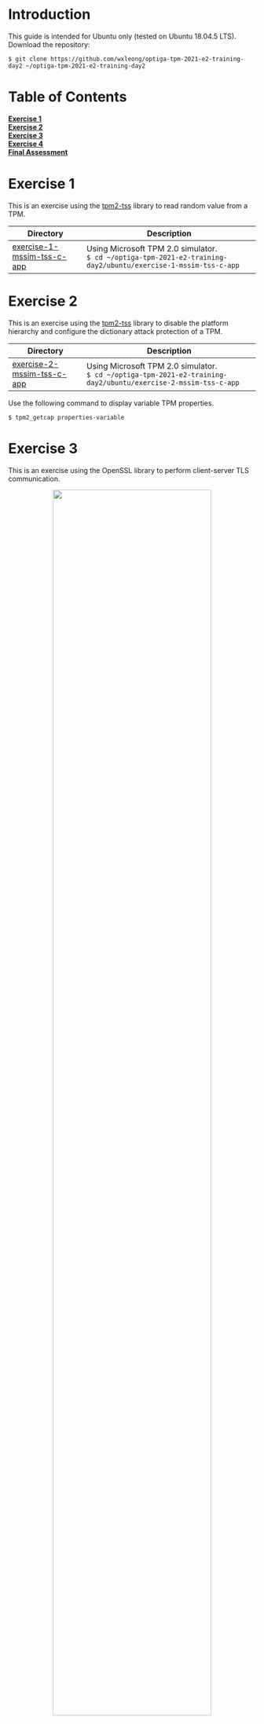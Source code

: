 # Introduction

This guide is intended for Ubuntu only (tested on Ubuntu 18.04.5 LTS). Download the repository:
```
$ git clone https://github.com/wxleong/optiga-tpm-2021-e2-training-day2 ~/optiga-tpm-2021-e2-training-day2
```

# Table of Contents

**[Exercise 1](#exercise-1)**<br>
**[Exercise 2](#exercise-2)**<br>
**[Exercise 3](#exercise-3)**<br>
**[Exercise 4](#exercise-4)**<br>
**[Final Assessment](#final-assessment)**<br>

# Exercise 1

This is an exercise using the [tpm2-tss](https://github.com/tpm2-software/tpm2-tss) library to read random value from a TPM.

| Directory  | Description |
| ------------- | ------------- |
| [exercise-1-mssim-tss-c-app](https://github.com/wxleong/optiga-tpm-2021-e2-training-day2/tree/master/ubuntu/exercise-1-mssim-tss-c-app) | Using Microsoft TPM 2.0 simulator.<br>`$ cd ~/optiga-tpm-2021-e2-training-day2/ubuntu/exercise-1-mssim-tss-c-app` |

# Exercise 2

This is an exercise using the [tpm2-tss](https://github.com/tpm2-software/tpm2-tss) library to disable the platform hierarchy and configure the dictionary attack protection of a TPM.

| Directory  | Description |
| ------------- | ------------- |
| [exercise-2-mssim-tss-c-app](https://github.com/wxleong/optiga-tpm-2021-e2-training-day2/tree/master/ubuntu/exercise-2-mssim-tss-c-app) | Using Microsoft TPM 2.0 simulator.<br>`$ cd ~/optiga-tpm-2021-e2-training-day2/ubuntu/exercise-2-mssim-tss-c-app` |

Use the following command to display variable TPM properties.
```
$ tpm2_getcap properties-variable
```

# Exercise 3

This is an exercise using the OpenSSL library to perform client-server TLS communication.

<p align="center">
    <img src="https://github.com/wxleong/optiga-tpm-2021-e2-training-day2/blob/master/media/client-server-tls.jpg" width="80%">
</p>

| Directory  | Description |
| ------------- | ------------- |
| [exercise-3-mssim-openssl-c-app](https://github.com/wxleong/optiga-tpm-2021-e2-training-day2/tree/master/ubuntu/exercise-3-mssim-openssl-c-app) | Using Microsoft TPM 2.0 simulator.<br>`$ cd ~/optiga-tpm-2021-e2-training-day2/ubuntu/exercise-3-mssim-openssl-c-app` |

# Exercise 4

This is an exercise using the [AWS IoT Device SDK](https://github.com/aws/aws-iot-device-sdk-embedded-c) to connect to [AWS IoT Core](https://docs.aws.amazon.com/iot/index.html).

<p align="center">
    <img src="https://github.com/wxleong/optiga-tpm-2021-e2-training-day2/blob/master/media/iot-core-exercise-4.jpg" width="80%">
</p>

| Directory  | Description |
| ------------- | ------------- |
| [exercise-4-software-key-aws-iot](https://github.com/wxleong/optiga-tpm-2021-e2-training-day2/tree/master/ubuntu/exercise-4-software-key-aws-iot) | Using Microsoft TPM 2.0 simulator.<br>`$ cd ~/optiga-tpm-2021-e2-training-day2/ubuntu/exercise-4-software-key-aws-iot` |

1. Install dependencies (e.g., [AWS Command Line Interface](https://aws.amazon.com/cli/), [command-line JSON processor](https://stedolan.github.io/jq/)).
    ```
    $ sudo apt -y update
    $ sudo apt install awscli jq git curl
    $ sudo snap install cmake --classic
    ```

2. Set AWS account credential and region.
    ```
    $ aws configure
    AWS Access Key ID [None]: <YOUR-PERSONAL-ACCESS-KEY-ID>
    AWS Secret Access Key [None]: <YOUR-PERSONAL-SECRET-ACCESS-KEY>
    Default region name [None]: ap-southeast-1
    Default output format [None]: json
    ```
    Check if the configuration is done correctly.
    ```
    $ cat ~/.aws/credentials
    $ cat ~/.aws/config
    ```

3. Get the AWS IoT endpoint and save it for later.
    ```
    $ aws iot describe-endpoint --endpoint-type iot:Data-ATS
    ```

<hr>
<ins><b>Provisioning & Onboarding</b></ins>

4. Device onboarding using an OpenSSL generated software-based key. First, navigate to:
    ```
    $ cd ~/optiga-tpm-2021-e2-training-day2/ubuntu/exercise-4-software-key-aws-iot
    ```
    Go to the file `config.jsn` and edit the parameters (`ThingName` and `PolicyName`) to include your name so that you can be identified for later assessment (**no spaces allowed**):
    ```
    {
      "ThingName": "tpm-e2-training-day2-thing-<YOUR-NAME>",
      "PolicyName": "tpm-e2-training-day2-policy-<YOUR-NAME>"
    }
    ```
    The John Doe sample:
    ```
    {
      "ThingName": "tpm-e2-training-day2-thing-john-doe",
      "PolicyName": "tpm-e2-training-day2-policy-john-doe"
    }
    ```
    Finally, execute the scripts:
    ```
    $ ./0_clean-up.sh
    $ ./1_init-key.sh
    $ ./2_gen_csr.sh
    $ ./3_create_awsiot_thing.sh
    $ ls out/
    ```
    You will receive AmazonRootCA1.pem.crt (ca certificate) and software.crt (device certificate) in the directory `~/optiga-tpm-2021-e2-training-day2/ubuntu/exercise-4-software-key-aws-iot/out`.

5. Sign in to your [AWS IoT account](https://ap-southeast-1.console.aws.amazon.com/). Select the option of `IAM user`.
    <p align="center">
        <img src="https://github.com/wxleong/optiga-tpm-2021-e2-training-day2/blob/master/media/iot-core-iam-page.jpg" width="70%">
    </p>
    
    Sign in using your IAM user account.
    <p align="center">
        <img src="https://github.com/wxleong/optiga-tpm-2021-e2-training-day2/blob/master/media/iot-core-signin-page.jpg" width="70%">
    </p>

    Confirm that you are in the right region.
    <p align="center">
        <img src="https://github.com/wxleong/optiga-tpm-2021-e2-training-day2/blob/master/media/iot-core-region.jpg" width="70%">
    </p>

    Navigate to IoT Core (search for the keyword "IoT Core")  
    <p align="center">
        <img src="https://github.com/wxleong/optiga-tpm-2021-e2-training-day2/blob/master/media/iot-core-navigate.jpg" width="70%">
    </p>
    
6. To verify if device onboarding step is sucessful (showing here is the John Doe sample). First, check if a thing has been created.
    <p align="center">
        <img src="https://github.com/wxleong/optiga-tpm-2021-e2-training-day2/blob/master/media/iot-core-things-page.jpg" width="70%">
    </p>
    
    Click on the thing and check if there is a certificate attached to it.
    <p align="center">
        <img src="https://github.com/wxleong/optiga-tpm-2021-e2-training-day2/blob/master/media/iot-core-cert-page.jpg" width="70%">
    </p>
    
    Click on the certificate to view the details.
    <p align="center">
        <img src="https://github.com/wxleong/optiga-tpm-2021-e2-training-day2/blob/master/media/iot-core-cert-details-page.jpg" width="70%">
    </p>
    The certificate id is the SHA-256 hash of a device certificate. You can generate this value by:

    ```
    $ cd ~/optiga-tpm-2021-e2-training-day2/ubuntu/exercise-4-software-key-aws-iot
    $ openssl x509 -noout -fingerprint -sha256 -in out/software.crt
    ```

    Check if there is a policy attached to the certificate.
    <p align="center">
        <img src="https://github.com/wxleong/optiga-tpm-2021-e2-training-day2/blob/master/media/iot-core-policy-page.jpg" width="70%">
    </p>
    
    Click on the policy to view the details.
    <p align="center">
        <img src="https://github.com/wxleong/optiga-tpm-2021-e2-training-day2/blob/master/media/iot-core-policy-details-page.jpg" width="70%">
    </p>

<hr>
<ins><b>Connect Device to AWS IoT Core</b></ins>

7. Download the AWS IoT Device SDK and work on tag 202103.00.
    ```
    $ git clone https://github.com/aws/aws-iot-device-sdk-embedded-c ~/aws-iot-device-sdk-embedded-c
    $ cd ~/aws-iot-device-sdk-embedded-c
    $ git checkout 202103.00
    $ git submodule update --init --recursive
    ```

8. Generate Makefile. <br>
    Edit the command line to include the endpoint, directory path, client identifier, and name of the thing (**no spaces allowed**):
    ```
    $ cd ~/aws-iot-device-sdk-embedded-c
    $ cmake -S. -Bbuild \
      -DAWS_IOT_ENDPOINT="<ENDPOINT-FROM-STEP-3>" \
      -DTHING_NAME="<THINGNAME-FROM-STEP-4>" \
      -DCLIENT_IDENTIFIER="<YOUR-NAME>" \
      -DROOT_CA_CERT_PATH="${HOME}/optiga-tpm-2021-e2-training-day2/ubuntu/exercise-4-software-key-aws-iot/out/AmazonRootCA1.pem.crt" \
      -DCLIENT_PRIVATE_KEY_PATH="${HOME}/optiga-tpm-2021-e2-training-day2/ubuntu/exercise-4-software-key-aws-iot/out/software.key" \
      -DCLIENT_CERT_PATH="${HOME}/optiga-tpm-2021-e2-training-day2/ubuntu/exercise-4-software-key-aws-iot/out/software.crt"
    ```
    The John Doe sample:
    ```
    $ cmake -S. -Bbuild \
      -DAWS_IOT_ENDPOINT="4389ntvsaefag8-ats.iot.ap-southeast-1.amazonaws.com" \
      -DTHING_NAME="tpm-e2-training-day2-thing-john-doe" \
      -DCLIENT_IDENTIFIER="john-doe" \
      -DROOT_CA_CERT_PATH="${HOME}/optiga-tpm-2021-e2-training-day2/ubuntu/exercise-4-software-key-aws-iot/out/AmazonRootCA1.pem.crt" \
      -DCLIENT_PRIVATE_KEY_PATH="${HOME}/optiga-tpm-2021-e2-training-day2/ubuntu/exercise-4-software-key-aws-iot/out/software.key" \
      -DCLIENT_CERT_PATH="${HOME}/optiga-tpm-2021-e2-training-day2/ubuntu/exercise-4-software-key-aws-iot/out/software.crt"
    ```
    The output should look like this:
    <p align="center">
        <img src="https://github.com/wxleong/optiga-tpm-2021-e2-training-day2/blob/master/media/aws-iot-sdk-cmake.jpg" width="100%">
    </p>

9. Build demo application mqtt_demo_mutual_auth.
    ```
    $ cd ~/aws-iot-device-sdk-embedded-c/build
    $ make -j$(nproc) mqtt_demo_mutual_auth
    ```

10. Start the demo application mqtt_demo_mutual_auth and leave it running. 
    ```
    $ cd ~/aws-iot-device-sdk-embedded-c/build/bin
    $ ./mqtt_demo_mutual_auth
    ```
    The output should look like this:
    <p align="center">
        <img src="https://github.com/wxleong/optiga-tpm-2021-e2-training-day2/blob/master/media/aws-iot-sdk-sample-app.jpg" width="100%">
    </p>

11. Back to the AWS IoT Core website, click on the "Test" option to enter MQTT test client. Subscribe to the topic `<CLIENT_IDENTIFIER>/example/topic` (The John Doe sample: `john-doe/example/topic`). You will see the message "Hello World!"
    <p align="center">
        <img src="https://github.com/wxleong/optiga-tpm-2021-e2-training-day2/blob/master/media/iot-core-test-page.jpg" width="70%">
    </p>

12. Stop the running application before deleting the onboarded device from AWS IoT Core.
    ```
    $ cd ~/optiga-tpm-2021-e2-training-day2/ubuntu/exercise-4-software-key-aws-iot
    $ ./4_clean_awsiot_thing.sh
    ```

# Final Assessment

Improve the [AWS IoT Device SDK](https://github.com/aws/aws-iot-device-sdk-embedded-c) by switching from software-based key to TPM-based key. <br>

Use only the [Microsoft TPM 2.0 Simulator](https://github.com/wxleong/optiga-tpm-2021-e2-training-day1/tree/master/ubuntu#setup-microsoft-tpm-20-simulator) for this assessment.

The AWS IoT Device SDK supports OpenSSL and your main objective is to configure the OpenSSL to load and utilize the [TPM engine](https://github.com/tpm2-software/tpm2-tss-engine).<!-- In addition, disable the TPM platform hierarchy. -->

Use the provided scripts to perform TPM provisioning and onboarding to AWS IoT Core. Remember to edit the parameters (`ThingName` and `PolicyName`) in the file `config.jsn` to include your name so that you can be identified.

| Directory  | Description |
| ------------- | ------------- |
| [assessment-mssim-aws-iot](https://github.com/wxleong/optiga-tpm-2021-e2-training-day2/tree/master/ubuntu/assessment-mssim-aws-iot) | Scripts to perform TPM provisioning (Microsoft TPM 2.0 simulator) and onboarding to AWS IoT Core.<br>`$ cd ~/optiga-tpm-2021-e2-training-day2/ubuntu/assessment-mssim-aws-iot` |

Workflow:
1. Launch Microsoft TPM 2.0 Simulator.
2. Complete the TPM provisioning and onboarding to AWS IoT Core using the provided scripts (remember to edit the config file to add your name). You will receive a CA certificate (AmazonRootCA1.pem.crt) and a device certificate (tpm.crt). You will find them in the directory `~/optiga-tpm-2021-e2-training-day2/ubuntu/assessment-mssim-aws-iot/out/`.
3. Regenerate the Makefile (step 8) using following commands, remember to update the parameters:
    ```
    $ cd ~/aws-iot-device-sdk-embedded-c
    $ cmake -S. -Bbuild \
     -DAWS_IOT_ENDPOINT="<ENDPOINT-FROM-STEP-3>" \
     -DTHING_NAME="<THINGNAME-FROM-STEP-4>" \
     -DCLIENT_IDENTIFIER="<YOUR-NAME>" \
     -DROOT_CA_CERT_PATH="${HOME}/optiga-tpm-2021-e2-training-day2/ubuntu/assessment-mssim-aws-iot/out/AmazonRootCA1.pem.crt" \
     -DCLIENT_PRIVATE_KEY_PATH="/ignored" \
     -DCLIENT_CERT_PATH="${HOME}/optiga-tpm-2021-e2-training-day2/ubuntu/assessment-mssim-aws-iot/out/tpm.crt"
    ```
4. Integrate TPM engine into AWS IoT Device SDK by editing file `~/aws-iot-device-sdk-embedded-c/platform/posix/transport/src/openssl_posix.c` then rebuild the source (step 9). <br>
    Hint: search for `ENABLE_TPM_TSS_ENGINE` in exercise-3 `client.c`.
5. Run the demo application mqtt_demo_mutual_auth (step 10) and confirm the message "Hello World!" appeared on your MQTT test client web page (step 11).
6. Submission checklist:

    **Warning: after submission do not delete your onboarded device from AWS IoT Core (not to execute script 4_clean_awsiot_thing.sh).**

    1. Screenshot the terminal running the application mqtt_demo_mutual_auth showing the "Hello World!" message. The output should look like this:
        <p align="center">
            <img src="https://github.com/wxleong/optiga-tpm-2021-e2-training-day2/blob/master/media/aws-iot-sdk-sample-app.jpg" width="100%">
        </p>
    2. The file `~/aws-iot-device-sdk-embedded-c/platform/posix/transport/src/openssl_posix.c` 
